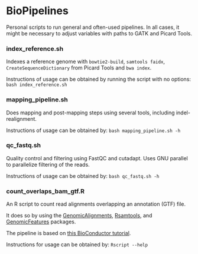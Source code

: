 # BioPipelines

Personal scripts to run general and often-used pipelines.
In all cases, it might be necessary to adjust variables with paths to 
GATK and Picard Tools.


### index_reference.sh

Indexes a reference genome with `bowtie2-build`, `samtools faidx`, 
`CreateSequenceDictionary` from Picard Tools and `bwa index`.

Instructions of usage can be obtained by running the script with no 
options: `bash index_reference.sh`


### mapping_pipeline.sh

Does mapping and post-mapping steps using several tools, including 
indel-realignment.

Instructions of usage can be obtained by:
`bash mapping_pipeline.sh -h`


### qc_fastq.sh

Quality control and filtering using FastQC and cutadapt. Uses GNU 
parallel to parallelize filtering of the reads.

Instructions of usage can be obtained by:
`bash qc_fastq.sh -h`


### count_overlaps_bam_gtf.R

An R script to count read alignments overlapping an annotation (GTF) file.

It does so by using the 
[GenomicAlignments](https://bioconductor.org/packages/release/bioc/html/GenomicAlignments.html), 
[Rsamtools](https://bioconductor.org/packages/release/bioc/html/Rsamtools.html), 
and [GenomicFeatures](https://bioconductor.org/packages/release/bioc/html/GenomicFeatures.html) 
packages. 

The pipeline is based on [this BioConductor tutorial](https://www.bioconductor.org/help/workflows/rnaseqGene/).

Instructions for usage can be obtained by:
`Rscript --help`
